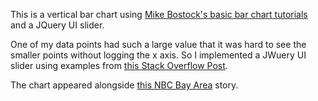 This is a vertical bar chart using [Mike Bostock's basic bar chart tutorials](http://bost.ocks.org/mike/bar/) and a JQuery UI slider.

One of my data points had such a large value that it was hard to see the smaller points without logging the x axis. So I implemented a JWuery UI slider using examples from [this Stack Overflow Post](http://stackoverflow.com/questions/12848181/d3-simple-linear-chart-with-jquery-ui-range-slider). 

The chart appeared alongside [this NBC Bay Area](http://www.nbcbayarea.com/investigations/Bay-Area-Police-Miss-as-Much-as-20-of-Traffic-Trials-sjpd-speeding-tickets-262592831.html) story.